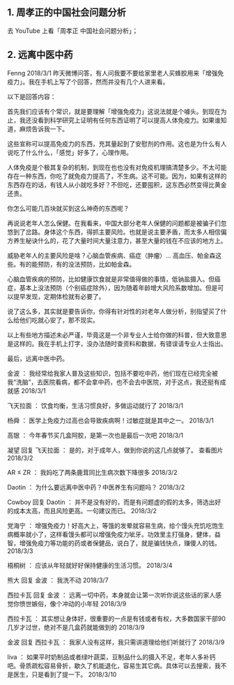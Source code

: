 ## 1. 周孝正的中国社会问题分析
去 YouTube 上看「周孝正 中国社会问题分析」；

## 2. 远离中医中药
Fenng
2018/3/1
昨天微博问答，有人问我要不要给家里老人买蜂胶用来「增强免疫力」。我在手机上写了个回答，然而并没有几个人进来看。

以下是回答内容：

首先我们应该有个常识，就是要理解「增强免疫力」这说法就是个噱头。到现在为止，我还没看到科学研究上证明有任何东西证明了可以提高人体免疫力。如果谁知道，麻烦告诉我一下。

这些宣称可以提高免疫力的东西，充其量起到了安慰剂的作用。这也是为什么有人说吃了什么什么，「感觉」好多了，心理作用。

人体免疫是个极其复杂的机制，到现在也也没有对免疫机理搞清楚多少。不太可能存在一种东西，你吃了就免疫力提高了，不生病。这不可能。因为，如果有这样的东西存在的话，有钱人从小就吃多好？不但吃，还要囤积，这东西必然变得比黄金还贵。

你怎么可能几百块就买到这么神奇的东西呢？

再说说老年人怎么保健。在我看来，中国大部分老年人保健的问题都是被骗子们忽悠到了岔路。身体这个东西，得抓主要风险。也就是说主要矛盾，而太多人相信偏方养生秘诀什么的，花了大量时间大量注意力，甚至大量的钱在不应该的地方上。

威胁老年人的主要风险是啥？心脑血管疾病、癌症（肿瘤）… 高血压、帕金森这些。有的能预防，有的没法预防，比如帕金森。

心脑血管疾病的预防，比如健康饮食就是非常值得做的事情，低钠盐摄入。但癌症，基本上没法预防（个别癌症除外），因为随着年龄增大风险系数增加。但是可以提早发现，定期体检就有必要了。

说了这么多，其实就是要告诉你，你得有针对性的对老年人做分析，别指望买了什么给他们吃就心安了，那不现实。

以上有些地方描述未必严谨，毕竟这是一个非专业人士给你做的科普，但大致意思是这样的。我在手机上打字，没办法随时查资料和数据，有错误请专业人士指出。

最后，远离中医中药。

金波 ：  我经常给我家人普及这些知识，包括不要吃中药，他们现在已经完全被我“洗脑”，去医院看病，都不会拿中药，也不会去中医院，对于这点，我还挺有成就感 2018/3/1

飞天拉面 ：  饮食均衡，生活习惯良好，多做运动就行了 2018/3/1

杨舜 ：  医学上免疫力过高也会导致疾病啊！过敏症就是其中之一。 2018/3/1

高银 ：  今年春节买几盒阿胶，是第一次也是最后一次吧 2018/3/1

凝望 回复 飞天拉面 ：  是的，对于成年人，做到你说的这几点就够了。 查看图片
2018/3/2

AR ≤ ZR ：  我妈吃了两条鹿茸同比生病次数下降很多 2018/3/2

Daotin ：  为什么要远离中医中药？中医养生有问题吗？ 2018/3/2

Cowboy 回复 Daotin ：  并不是没有好的，而是有问题虚的假的太多，筛选出好的成本太高，而且风险更高。一句建议而已。 2018/3/2

党海宁 ：  增强免疫力！好高大上，等饿的发晕就容易生病，给个馒头充饥吃饱生病概率就小了，这样看馒头都可以增强免疫力呲牙。功效里主打强身，健体，益智，增强免疫力等功能的药或者保健品，说白了，就是骗钱快点，赚傻人的钱。 2018/3/3

梧桐树 ：  应该从年轻就好好保持健康的生活习惯。 2018/3/4

熊大 回复 金波 ：  我洗不动 2018/3/7

西拉卡瓦 回复 金波 ：  远离一切中药，本身就会让第一次听你说这些话的家人感觉你愤世嫉俗，像个冲动的小年轻 2018/3/9

西拉卡瓦 ：  其实想让身体好，很重要的一点是有钱或者有权，大多数国家干部90几岁才过世，绝对不是几盒药就能做到的 2018/3/9

金波 回复 西拉卡瓦 ：  我家人没有这样，我只需讲道理给他们听就行了 2018/3/9

liva ：  如果平时奶制品或者绿叶蔬菜，豆制品什么的摄入不足，老年人多补钙吧。骨质疏松容易骨折，歇久了机能退化，容易生其它病。具体可以去搜索，我不是医生，只是看到了提一下。 2018/3/10

